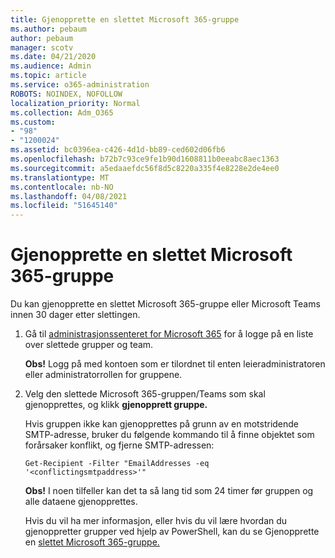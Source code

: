 ```yaml
---
title: Gjenopprette en slettet Microsoft 365-gruppe
ms.author: pebaum
author: pebaum
manager: scotv
ms.date: 04/21/2020
ms.audience: Admin
ms.topic: article
ms.service: o365-administration
ROBOTS: NOINDEX, NOFOLLOW
localization_priority: Normal
ms.collection: Adm_O365
ms.custom:
- "98"
- "1200024"
ms.assetid: bc0396ea-c426-4d1d-bb89-ced602d06fb6
ms.openlocfilehash: b72b7c93ce9fe1b90d1608811b0eeabc8aec1363
ms.sourcegitcommit: a5edaaefdc56f8d5c8220a335f4e8228e2de4ee0
ms.translationtype: MT
ms.contentlocale: nb-NO
ms.lasthandoff: 04/08/2021
ms.locfileid: "51645140"
---
```

# <a name="restore-a-deleted-microsoft-365-group"></a>Gjenopprette en slettet Microsoft 365-gruppe

Du kan gjenopprette en slettet Microsoft 365-gruppe eller Microsoft Teams innen 30 dager etter slettingen.

1. Gå til [administrasjonssenteret for Microsoft 365](https://aka.ms/RestoreDeletedGroup) for å logge på en liste over slettede grupper og team.

    **Obs!** Logg på med kontoen som er tilordnet til enten leieradministratoren eller administratorrollen for gruppene.

1. Velg den slettede Microsoft 365-gruppen/Teams som skal gjenopprettes, og klikk **gjenopprett gruppe.**

    Hvis gruppen ikke kan gjenopprettes på grunn av en motstridende SMTP-adresse, bruker du følgende kommando til å finne objektet som forårsaker konflikt, og fjerne SMTP-adressen:

    `Get-Recipient -Filter "EmailAddresses -eq '<conflictingsmtpaddress>'"`

    **Obs!** I noen tilfeller kan det ta så lang tid som 24 timer før gruppen og alle dataene gjenopprettes.

    Hvis du vil ha mer informasjon, eller hvis du vil lære hvordan du gjenoppretter grupper ved hjelp av PowerShell, kan du se Gjenopprette en [slettet Microsoft 365-gruppe.](https://go.microsoft.com/fwlink/?linkid=867802)